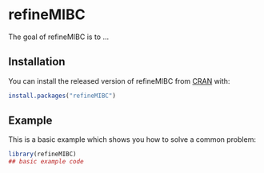 
# refineMIBC

<!-- badges: start -->
<!-- badges: end -->

The goal of refineMIBC is to ...

## Installation

You can install the released version of refineMIBC from [CRAN](https://CRAN.R-project.org) with:

``` r
install.packages("refineMIBC")
```

## Example

This is a basic example which shows you how to solve a common problem:

``` r
library(refineMIBC)
## basic example code
```

